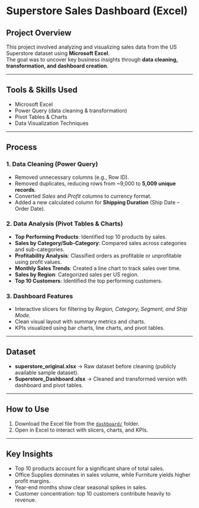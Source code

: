 # Superstore Sales Dashboard (Excel)

## Project Overview
This project involved analyzing and visualizing sales data from the US Superstore dataset using **Microsoft Excel**.  
The goal was to uncover key business insights through **data cleaning, transformation, and dashboard creation**.

---

## Tools & Skills Used
- Microsoft Excel
- Power Query (data cleaning & transformation)
- Pivot Tables & Charts
- Data Visualization Techniques

---

## Process

### 1. Data Cleaning (Power Query)
- Removed unnecessary columns (e.g., Row ID).
- Removed duplicates, reducing rows from ~9,000 to **5,009 unique records**.
- Converted *Sales* and *Profit* columns to currency format.
- Added a new calculated column for **Shipping Duration** (Ship Date – Order Date).

### 2. Data Analysis (Pivot Tables & Charts)
- **Top Performing Products**: Identified top 10 products by sales.
- **Sales by Category/Sub-Category**: Compared sales across categories and sub-categories.
- **Profitability Analysis**: Classified orders as profitable or unprofitable using profit values.
- **Monthly Sales Trends**: Created a line chart to track sales over time.
- **Sales by Region**: Categorized sales per US region.
- **Top 10 Customers**: Identified the top performing customers.

### 3. Dashboard Features
- Interactive slicers for filtering by *Region, Category, Segment, and Ship Mode*.
- Clean visual layout with summary metrics and charts.
- KPIs visualized using bar charts, line charts, and pivot tables.

---

## Dataset
- **superstore_original.xlsx** → Raw dataset before cleaning (publicly available sample dataset).
- **Superstore_Dashboard.xlsx** → Cleaned and transformed version with dashboard and pivot tables.
  
---

## How to Use
1. Download the Excel file from the [`dashboard/`](./dashboard/) folder.  
2. Open in Excel to interact with slicers, charts, and KPIs.

---

## Key Insights
- Top 10 products account for a significant share of total sales.
- Office Supplies dominates in sales volume, while Furniture yields higher profit margins.
- Year-end months show clear seasonal spikes in sales.
- Customer concentration: top 10 customers contribute heavily to revenue.
